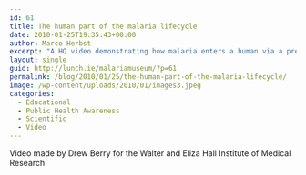 ```yaml
---
id: 61
title: The human part of the malaria lifecycle
date: 2010-01-25T19:35:43+00:00
author: Marco Herbst
excerpt: "A HQ video demonstrating how malaria enters a human via a pregnant mosquito's bite and adversely affects the liver. In the second phase it attacks the red blood cells.    "
layout: single
guid: http://lunch.ie/malariamuseum/?p=61
permalink: /blog/2010/01/25/the-human-part-of-the-malaria-lifecycle/
image: /wp-content/uploads/2010/01/images3.jpeg
categories:
  - Educational
  - Public Health Awareness
  - Scientific
  - Video
---
```

Video made by Drew Berry for the Walter and Eliza Hall Institute of Medical Research